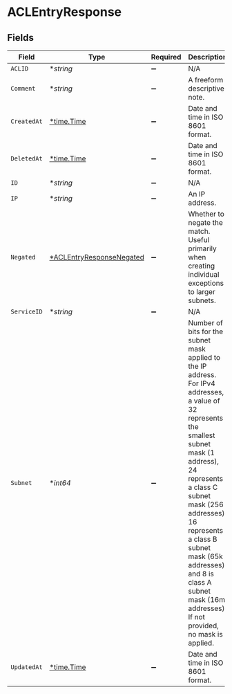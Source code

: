 # ACLEntryResponse


## Fields

| Field                                                                                                                                                                                                                                                                                                                                         | Type                                                                                                                                                                                                                                                                                                                                          | Required                                                                                                                                                                                                                                                                                                                                      | Description                                                                                                                                                                                                                                                                                                                                   | Example                                                                                                                                                                                                                                                                                                                                       |
| --------------------------------------------------------------------------------------------------------------------------------------------------------------------------------------------------------------------------------------------------------------------------------------------------------------------------------------------- | --------------------------------------------------------------------------------------------------------------------------------------------------------------------------------------------------------------------------------------------------------------------------------------------------------------------------------------------- | --------------------------------------------------------------------------------------------------------------------------------------------------------------------------------------------------------------------------------------------------------------------------------------------------------------------------------------------- | --------------------------------------------------------------------------------------------------------------------------------------------------------------------------------------------------------------------------------------------------------------------------------------------------------------------------------------------- | --------------------------------------------------------------------------------------------------------------------------------------------------------------------------------------------------------------------------------------------------------------------------------------------------------------------------------------------- |
| `ACLID`                                                                                                                                                                                                                                                                                                                                       | **string*                                                                                                                                                                                                                                                                                                                                     | :heavy_minus_sign:                                                                                                                                                                                                                                                                                                                            | N/A                                                                                                                                                                                                                                                                                                                                           | 6tUXdegLTf5BCig0zGFrU3                                                                                                                                                                                                                                                                                                                        |
| `Comment`                                                                                                                                                                                                                                                                                                                                     | **string*                                                                                                                                                                                                                                                                                                                                     | :heavy_minus_sign:                                                                                                                                                                                                                                                                                                                            | A freeform descriptive note.                                                                                                                                                                                                                                                                                                                  |                                                                                                                                                                                                                                                                                                                                               |
| `CreatedAt`                                                                                                                                                                                                                                                                                                                                   | [*time.Time](https://pkg.go.dev/time#Time)                                                                                                                                                                                                                                                                                                    | :heavy_minus_sign:                                                                                                                                                                                                                                                                                                                            | Date and time in ISO 8601 format.                                                                                                                                                                                                                                                                                                             | 2020-04-09T18:14:30Z                                                                                                                                                                                                                                                                                                                          |
| `DeletedAt`                                                                                                                                                                                                                                                                                                                                   | [*time.Time](https://pkg.go.dev/time#Time)                                                                                                                                                                                                                                                                                                    | :heavy_minus_sign:                                                                                                                                                                                                                                                                                                                            | Date and time in ISO 8601 format.                                                                                                                                                                                                                                                                                                             | 2020-04-09T18:14:30Z                                                                                                                                                                                                                                                                                                                          |
| `ID`                                                                                                                                                                                                                                                                                                                                          | **string*                                                                                                                                                                                                                                                                                                                                     | :heavy_minus_sign:                                                                                                                                                                                                                                                                                                                            | N/A                                                                                                                                                                                                                                                                                                                                           | 6yxNzlOpW1V7JfSwvLGtOc                                                                                                                                                                                                                                                                                                                        |
| `IP`                                                                                                                                                                                                                                                                                                                                          | **string*                                                                                                                                                                                                                                                                                                                                     | :heavy_minus_sign:                                                                                                                                                                                                                                                                                                                            | An IP address.                                                                                                                                                                                                                                                                                                                                | 127.0.0.1                                                                                                                                                                                                                                                                                                                                     |
| `Negated`                                                                                                                                                                                                                                                                                                                                     | [*ACLEntryResponseNegated](../../models/shared/aclentryresponsenegated.md)                                                                                                                                                                                                                                                                    | :heavy_minus_sign:                                                                                                                                                                                                                                                                                                                            | Whether to negate the match. Useful primarily when creating individual exceptions to larger subnets.                                                                                                                                                                                                                                          | 0                                                                                                                                                                                                                                                                                                                                             |
| `ServiceID`                                                                                                                                                                                                                                                                                                                                   | **string*                                                                                                                                                                                                                                                                                                                                     | :heavy_minus_sign:                                                                                                                                                                                                                                                                                                                            | N/A                                                                                                                                                                                                                                                                                                                                           | SU1Z0isxPaozGVKXdv0eY                                                                                                                                                                                                                                                                                                                         |
| `Subnet`                                                                                                                                                                                                                                                                                                                                      | **int64*                                                                                                                                                                                                                                                                                                                                      | :heavy_minus_sign:                                                                                                                                                                                                                                                                                                                            | Number of bits for the subnet mask applied to the IP address. For IPv4 addresses, a value of 32 represents the smallest subnet mask (1 address), 24 represents a class C subnet mask (256 addresses), 16 represents a class B subnet mask (65k addresses), and 8 is class A subnet mask (16m addresses). If not provided, no mask is applied. | 8                                                                                                                                                                                                                                                                                                                                             |
| `UpdatedAt`                                                                                                                                                                                                                                                                                                                                   | [*time.Time](https://pkg.go.dev/time#Time)                                                                                                                                                                                                                                                                                                    | :heavy_minus_sign:                                                                                                                                                                                                                                                                                                                            | Date and time in ISO 8601 format.                                                                                                                                                                                                                                                                                                             | 2020-04-09T18:14:30Z                                                                                                                                                                                                                                                                                                                          |